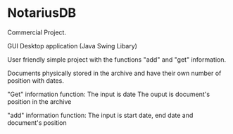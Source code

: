 # NotariusDB

Commercial Project.

GUI Desktop application (Java Swing Libary)

User friendly simple project with the functions "add" and "get" information.

Documents physically stored in the archive and have their own number of position with dates.

"Get" information function: 
The input is date
The ouput is document's position in the archive

"add" information function:
The input is start date, end date and document's position
